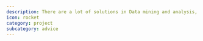 ```yaml
---
description: There are a lot of solutions in Data mining and analysis, what's the force of Boot-Start? We are a team of experts, we works fast and we are used to drive very innovative projects.
icon: rocket
category: project
subcategory: advice
---
```

